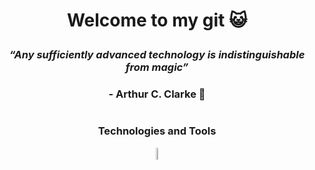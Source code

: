 # <p align="center"> Welcome to my git :smiley_cat: </p>

### <p align="center"> ***“Any sufficiently advanced technology is indistinguishable from magic”*** </p>
### <p align="center"> - Arthur C. Clarke :dizzy:</p>

#

### <p align="center"> Technologies and Tools </p>
<div align="center">

<a align="center" href="https://simple.wikipedia.org/wiki/C_(programming_language)"><img src="https://upload.wikimedia.org/wikipedia/commons/thumb/1/18/C_Programming_Language.svg/1200px-C_Programming_Language.svg.png" alt="C Language" width=7% heigth=7%></a>

</div>
